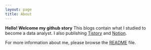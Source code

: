 ```yaml
---
layout: page
title: About
---
```


**Hello! Welcome my github story**  This blogs contain what I studied to become a data analyst. 
I also publishing [Tistory](https://jhda.tistory.com/) and [Notion](https://www.notion.so/Hello-I-m-LEE-JUNG-HWAN-c6eed5882cf144669b14b4514798c475).

For more information about me, please browse the [README](https://github.com/DOOryUniverse) file.
